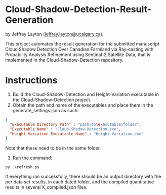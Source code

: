 # Cloud-Shadow-Detection-Result-Generation
by
Jeffrey Layton (jeffrey.layton@ucalgary.ca).

This project automates the result generation for the submitted manuscript Cloud Shadow Detection Over Canadian Farmland via Ray-casting with Probability Analysis Refinement using Sentinal-2 Satellite Data, 
that is implemented in the Cloud-Shadow-Detection repository. 

# Instructions

1) Build the Cloud-Shadow-Detection and Height-Variation executable in the Cloud-Shadow-Detection project.
2) Obtain the path and name of the executables and place them in the generate_settings.json as such:

```json
{
  "Executable Directory Path" : "path\to\executable\folder",
  "Executable Name" : "Cloud-Shadow-Detection.exe",
  "Height Variation Executable Name" : "Height-Variation.exe"
}
```
Note that these need to be in the same folder.

3) Run the command:

```
py .\refresh.py
```
If everything ran successfully, there should be an output directory with the per data set results, in each dated folder, and the compiled quantitative results in several X_compiled.json files.
